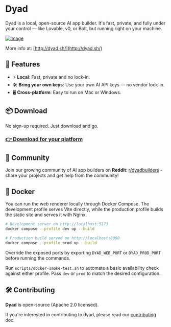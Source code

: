 # Dyad

Dyad is a local, open-source AI app builder. It's fast, private, and fully under your control — like Lovable, v0, or Bolt, but running right on your machine.

[![Image](https://github.com/user-attachments/assets/f6c83dfc-6ffd-4d32-93dd-4b9c46d17790)](http://dyad.sh/)

More info at: [http://dyad.sh/](http://dyad.sh/)

## 🚀 Features

- ⚡️ **Local**: Fast, private and no lock-in.
- 🛠 **Bring your own keys**: Use your own AI API keys — no vendor lock-in.
- 🖥️ **Cross-platform**: Easy to run on Mac or Windows.

## 📦 Download

No sign-up required. Just download and go.

### [👉 Download for your platform](https://www.dyad.sh/#download)

## 🤝 Community

Join our growing community of AI app builders on **Reddit**: [r/dyadbuilders](https://www.reddit.com/r/dyadbuilders/) - share your projects and get help from the community!

## 🐳 Docker

You can run the web renderer locally through Docker Compose. The development profile serves Vite directly, while the production profile builds the static site and serves it with Nginx.

```bash
# Development server on http://localhost:5173
docker compose --profile dev up --build

# Production build served on http://localhost:8080
docker compose --profile prod up --build
```

Override the exposed ports by exporting `DYAD_WEB_PORT` or `DYAD_PROD_PORT` before running the commands.

Run `scripts/docker-smoke-test.sh` to automate a basic availability check against either profile. Pass `dev` or `prod` to match the desired configuration.


## 🛠️ Contributing

**Dyad** is open-source (Apache 2.0 licensed).

If you're interested in contributing to dyad, please read our [contributing](./CONTRIBUTING.md) doc.
